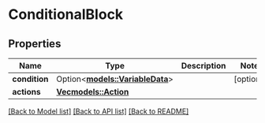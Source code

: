 # ConditionalBlock

## Properties

Name | Type | Description | Notes
------------ | ------------- | ------------- | -------------
**condition** | Option<[**models::VariableData**](VariableData.md)> |  | [optional]
**actions** | [**Vec<models::Action>**](Action.md) |  | 

[[Back to Model list]](../README.md#documentation-for-models) [[Back to API list]](../README.md#documentation-for-api-endpoints) [[Back to README]](../README.md)


